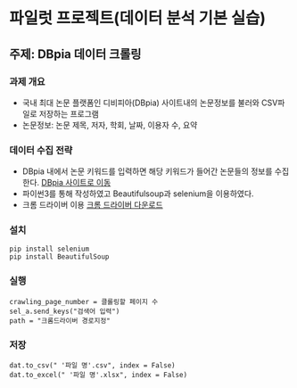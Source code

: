# 파일럿 프로젝트(데이터 분석 기본 실습)
## 주제: DBpia 데이터 크롤링


### 과제 개요
 * 국내 최대 논문 플랫폼인 디비피아(DBpia) 사이트내의 논문정보를 불러와 CSV파일로 저장하는 프로그램
 * 논문정보: 논문 제목, 저자, 학회, 날짜, 이용자 수, 요약


### 데이터 수집 전략
 * DBpia 내에서 논문 키워드를 입력하면 해당 키워드가 들어간 논문들의 정보를 수집한다.  [DBpia 사이트로 이동](https://www.dbpia.co.kr/)
 * 파이썬3를 통해 작성하였고 Beautifulsoup과 selenium을 이용하였다.
 * 크롬 드라이버 이용 [크롬 드라이버 다운로드](https://chromedriver.chromium.org/downloads)

### 설치
```python3
pip install selenium
pip install BeautifulSoup
```
 
### 실행
```python3
crawling_page_number = 클롤링할 페이지 수
sel_a.send_keys("검색어 입력")
path = "크롬드라이버 경로지정"
```

### 저장
```python3
dat.to_csv(" '파일 명'.csv", index = False)
dat.to_excel(" '파일 명'.xlsx", index = False)
```
